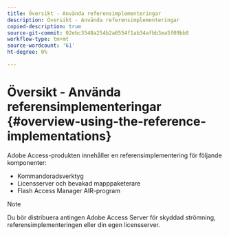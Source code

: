 ```yaml
---
title: Översikt - Använda referensimplementeringar
description: Översikt - Använda referensimplementeringar
copied-description: true
source-git-commit: 02ebc3548a254b2a6554f1ab34afbb3ea5f09bb8
workflow-type: tm+mt
source-wordcount: '61'
ht-degree: 0%

---
```


# Översikt - Använda referensimplementeringar {#overview-using-the-reference-implementations}

Adobe Access-produkten innehåller en referensimplementering för följande komponenter:

* Kommandoradsverktyg
* Licensserver och bevakad mapppaketerare
* Flash Access Manager AIR-program

>[!NOTE]
>
>Du bör distribuera antingen Adobe Access Server för skyddad strömning, referensimplementeringen eller din egen licensserver.
